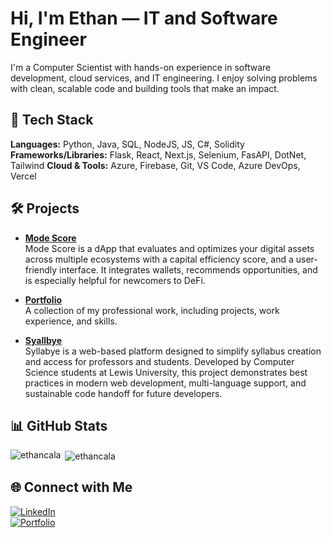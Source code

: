 # Hi, I'm Ethan — IT and Software Engineer

I'm a Computer Scientist with hands-on experience in software development, cloud services, and IT engineering. I enjoy solving problems with clean, scalable code and building tools that make an impact.

## 🔧 Tech Stack

**Languages:** Python, Java, SQL, NodeJS, JS, C#, Solidity 
**Frameworks/Libraries:** Flask, React, Next.js, Selenium, FasAPI, DotNet, Tailwind
**Cloud & Tools:** Azure, Firebase, Git, VS Code, Azure DevOps, Vercel

## 🛠️ Projects

- **[Mode Score](https://mode-score-app.vercel.app/)**  
  Mode Score is a dApp that evaluates and optimizes your digital assets across multiple ecosystems with a capital efficiency score, and a user-friendly interface. It integrates wallets, recommends opportunities, and is especially helpful for newcomers to DeFi.

- **[Portfolio](https://www.ethancala.dev/)**  
  A collection of my professional work, including projects, work experience, and skills.

- **[Syallbye](https://gentle-moss-0fd314310.4.azurestaticapps.net/)**  
  Syllabye is a web-based platform designed to simplify syllabus creation and access for professors and students. Developed by Computer Science students at Lewis   University, this project demonstrates best practices in modern web development, multi-language support, and sustainable code handoff for future developers.



## 📊 GitHub Stats

<p><img align="left" src="https://github-readme-stats.vercel.app/api/top-langs?username=ethancala&show_icons=true&locale=en&layout=compact" alt="ethancala" /></p>

<p>&nbsp;<img align="center" src="https://github-readme-stats.vercel.app/api?username=ethancala&show_icons=true&locale=en" alt="ethancala" /></p>



## 🌐 Connect with Me

[![LinkedIn](https://img.shields.io/badge/LinkedIn-blue?logo=linkedin&style=for-the-badge)](https://www.linkedin.com/in/ethan-cala-6401642aa/)  
[![Portfolio](https://img.shields.io/badge/Website-ethancala.dev-informational?style=for-the-badge)](https://ethancala.dev)
